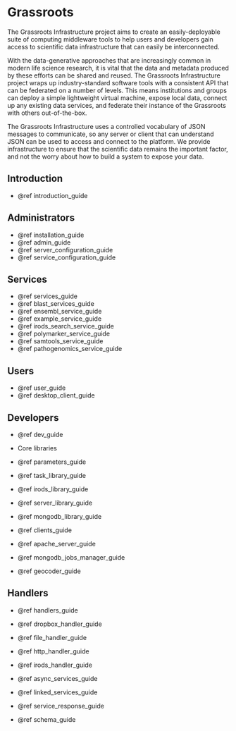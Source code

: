 ﻿# Grassroots


The Grassroots Infrastructure project aims to create an easily-deployable suite of computing middleware tools to help users and developers gain access to scientific data infrastructure that can easily be interconnected.

With the data-generative approaches that are increasingly common in modern life science research, it is vital that the data and metadata produced by these efforts can be shared and reused. The Grassroots Infrastructure project wraps up industry-standard software tools with a consistent API that can be federated on a number of levels. This means institutions and groups can deploy a simple lightweight virtual machine, expose local data, connect up any existing data services, and federate their instance of the Grassroots with others out-of-the-box.

The Grassroots Infrastructure uses a controlled vocabulary of JSON messages to communicate, so any server or client that can understand JSON can be used to access and connect to the platform. We provide infrastructure to ensure that the scientific data remains the important factor, and not the worry about how to build a system to expose your data.


## Introduction

* @ref introduction_guide

## Administrators

* @ref installation_guide
* @ref admin_guide
* @ref server_configuration_guide
* @ref service_configuration_guide


## Services

* @ref services_guide
 * @ref blast_services_guide
 * @ref ensembl_service_guide
 * @ref example_service_guide
 * @ref irods_search_service_guide
 * @ref polymarker_service_guide
 * @ref samtools_service_guide
 * @ref pathogenomics_service_guide 


## Users 

* @ref user_guide
* @ref desktop_client_guide


## Developers

* @ref dev_guide

* Core libraries
 * @ref parameters_guide
 * @ref task_library_guide
 * @ref irods_library_guide
 * @ref server_library_guide
 * @ref mongodb_library_guide
 * @ref clients_guide


* @ref apache_server_guide
* @ref mongodb_jobs_manager_guide
* @ref geocoder_guide

## Handlers

* @ref handlers_guide
 * @ref dropbox_handler_guide
 * @ref file_handler_guide
 * @ref http_handler_guide
 * @ref irods_handler_guide

* @ref async_services_guide
* @ref linked_services_guide
* @ref service_response_guide
* @ref schema_guide





                
